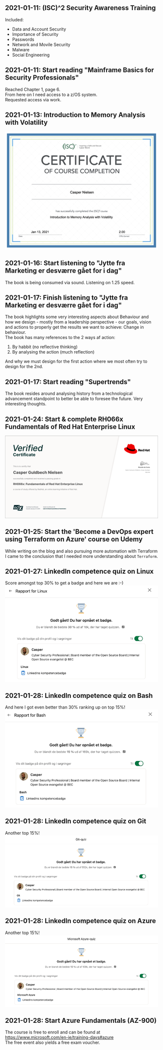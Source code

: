 ## 2021-01-11: (ISC)^2 Security Awareness Training

Included:

- Data and Account Security
- Importance of Security
- Passwords
- Network and Movile Security
- Malware
- Social Engineering

## 2021-01-11: Start reading "Mainframe Basics for Security Professionals"

Reached Chapter 1, page 6.  
From here on I need access to a z/OS system.  
Requested access via work.

## 2021-01-13: Introduction to Memory Analysis with Volatility

![Completion](../img/memory_analysis.png) 

## 2021-01-16: Start listening to "Jytte fra Marketing er desværre gået for i dag"

The book is being consumed via sound. Listening on 1.25 speed. 

## 2021-01-17: Finish listening to "Jytte fra Marketing er desværre gået for i dag"

The book highlights some very interesting aspects about Behaviour and how we design - mostly from a leadership perspective - our goals, vision and actions to properly get the results we want to achieve: Change in behaviour.  
The book has many references to the 2 ways af action:  

1. By habbit (no reflective thinking)
2. By analysing the action (much reflection)

And why we must design for the first action where we most often try to design for the 2nd. 

## 2021-01-17: Start reading "Supertrends"

The book resides around analysing history from a technological advancement standpoint to better be able to foresee the future. Very interesting thoughts.

## 2021-01-24: Start & complete RH066x Fundamentals of Red Hat Enterprise Linux

![Badge](../img/rh066x.png)

## 2021-01-25: Start the 'Become a DevOps expert using Terraform on Azure' course on Udemy

While writing on the blog and also pursuing more automation with Terraform I came to the conclusion that I needed more understanding about `Terraform`.

## 2021-01-27: LinkedIn competence quiz on Linux

Score amongst top 30% to get a badge and here we are :-)
![Badge](../img/linux-badge.png)

## 2021-01-28: LinkedIn competence quiz on Bash

And here I got even better than 30% ranking up on top 15%!
![Badge](../img/bash-badge.png)

## 2021-01-28: LinkedIn competence quiz on Git

Another top 15%!
![Badge](../img/git-badge.png)

## 2021-01-28: LinkedIn competence quiz on Azure

Another top 15%!
![Badge](../img/azure-badge.png)

## 2021-01-28: Start Azure Fundamentals (AZ-900)

The course is free to enroll and can be found at https://www.microsoft.com/en-ie/training-days#azure  
The free event also yields a free exam voucher.
